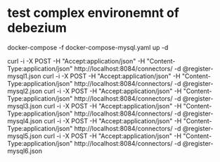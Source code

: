 # test complex environemnt of debezium

docker-compose -f docker-compose-mysql.yaml up -d

curl -i -X POST -H "Accept:application/json" -H  "Content-Type:application/json" http://localhost:8084/connectors/ -d @register-mysql1.json
curl -i -X POST -H "Accept:application/json" -H  "Content-Type:application/json" http://localhost:8084/connectors/ -d @register-mysql2.json
curl -i -X POST -H "Accept:application/json" -H  "Content-Type:application/json" http://localhost:8084/connectors/ -d @register-mysql3.json
curl -i -X POST -H "Accept:application/json" -H  "Content-Type:application/json" http://localhost:8084/connectors/ -d @register-mysql4.json
curl -i -X POST -H "Accept:application/json" -H  "Content-Type:application/json" http://localhost:8084/connectors/ -d @register-mysql5.json
curl -i -X POST -H "Accept:application/json" -H  "Content-Type:application/json" http://localhost:8084/connectors/ -d @register-mysql6.json
